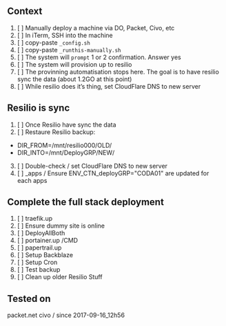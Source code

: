 ## Context
1. [ ] Manually deploy a machine via DO, Packet, Civo, etc
2. [ ] In iTerm, SSH into the machine
3. [ ] copy-paste `_config.sh`
4. [ ] copy-paste `_runthis-manually.sh`
5. [ ] The system will `prompt` 1 or 2 confirmation. Answer yes
6. [ ] The system will provision up to resilio
7. [ ] The provinning automatisation stops here. The goal is to have resilio sync the data (about 1.2GO at this point)
8. [ ] While resilio does it’s thing, set CloudFlare DNS to new server

## Resilio is sync
1. [ ] Once Resilio have sync the data
2. [ ] Restaure Resilio backup:
- DIR_FROM=/mnt/resilio000/OLD/
- DIR_INTO=/mnt/DeployGRP/NEW/
3. [ ] Double-check / set CloudFlare DNS to new server
4. [ ] _apps / Ensure ENV_CTN_deployGRP="CODA01" are updated for each apps

## Complete the full stack deployment
1. [ ] traefik.up
2. [ ] Ensure dummy site is online
3. [ ] DeployAllBoth
4. [ ] portainer.up /CMD
5. [ ] papertrail.up
6. [ ] Setup Backblaze
7. [ ] Setup Cron
8. [ ] Test backup
9. [ ] Clean up older Resilio Stuff

## Tested on
packet.net
civo / since 2017-09-16_12h56